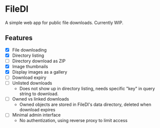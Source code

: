 # FileDl

A simple web app for public file downloads.
Currently WIP.

## Features
- [x] File downloading
- [x] Directory listing
- [ ] Directory download as ZIP
- [x] Image thumbnails
- [x] Display images as a gallery
- [ ] Download expiry
- [ ] Unlisted downloads
  - Does not show up in directory listing, needs specific "key" in query string to download.
- [ ] Owned vs linked downloads
  - Owned objects are stored in FileDl's data directory, deleted when download expires
- [ ] Minimal admin interface
  - No authentization, using reverse proxy to limit access

